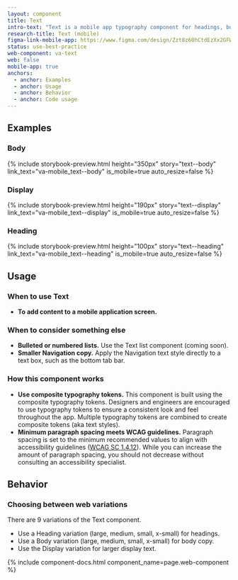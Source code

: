 ```yaml
---
layout: component
title: Text
intro-text: "Text is a mobile app typography component for headings, body copy, and display text."
research-title: Text (mobile)
figma-link-mobile-app: https://www.figma.com/design/Zzt8z60hCtdEzXx2GFWghH/VA-Mobile---Component-Library?node-id=7072-30
status: use-best-practice
web-component: va-text
web: false
mobile-app: true
anchors:
  - anchor: Examples
  - anchor: Usage
  - anchor: Behavior
  - anchor: Code usage
---
```


## Examples

### Body

{% include storybook-preview.html height="350px" story="text--body" link_text="va-mobile_text--body" is_mobile=true auto_resize=false %}

### Display

{% include storybook-preview.html height="190px" story="text--display" link_text="va-mobile_text--display" is_mobile=true auto_resize=false %}

### Heading

{% include storybook-preview.html height="100px" story="text--heading" link_text="va-mobile_text--heading" is_mobile=true auto_resize=false %}

## Usage

### When to use Text

* **To add content to a mobile application screen.**

### When to consider something else

* **Bulleted or numbered lists.** Use the Text list component (coming soon).
* **Smaller Navigation copy.** Apply the Navigation text style directly to a text box, such as the bottom tab bar.

### How this component works

* **Use composite typography tokens.** This component is built using the composite typography tokens. Designers and engineers are encouraged to use typography tokens to ensure a consistent look and feel throughout the app. Multiple typography tokens are combined to create composite tokens (aka text styles).
* **Minimum paragraph spacing meets WCAG guidelines.** Paragraph spacing is set to the minimum recommended values to align with accessibility guidelines ([WCAG SC 1.4.12](https://www.w3.org/WAI/WCAG22/Understanding/text-spacing.html)). While you can increase the amount of paragraph spacing, you should not decrease without consulting an accessibility specialist.

## Behavior

### Choosing between web variations

There are 9 variations of the Text component.

* Use a Heading variation (large, medium, small, x-small) for headings.
* Use a Body variation (large, medium, small, x-small) for body copy.
* Use the Display variation for larger display text.

{% include component-docs.html component_name=page.web-component %}
